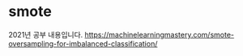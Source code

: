 # smote

2021년 공부 내용입니다.
https://machinelearningmastery.com/smote-oversampling-for-imbalanced-classification/
